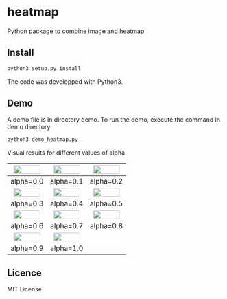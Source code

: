 # heatmap
Python package to combine image and heatmap



## Install
```python
python3 setup.py install
```
The code was developped with Python3.

## Demo
A demo file is in directory demo. To run the demo, execute the command in demo directory
```python
python3 demo_heatmap.py 
```

Visual results for different values of alpha

<img width=90% src="https://github.com/durandtibo/heatmap/blob/master/data/face_heat_map_0.0.png" /> | <img width=90% src="https://github.com/durandtibo/heatmap/blob/master/data/face_heat_map_0.1.png" /> | <img width=90% src="https://github.com/durandtibo/heatmap/blob/master/data/face_heat_map_0.2.png" />
:---:|:---:|:---:
alpha=0.0 | alpha=0.1 | alpha=0.2
<img width=90% src="https://github.com/durandtibo/heatmap/blob/master/data/face_heat_map_0.3.png" /> | <img width=90% src="https://github.com/durandtibo/heatmap/blob/master/data/face_heat_map_0.4.png" /> | <img width=90% src="https://github.com/durandtibo/heatmap/blob/master/data/face_heat_map_0.5.png" />
alpha=0.3 | alpha=0.4 | alpha=0.5
<img width=90% src="https://github.com/durandtibo/heatmap/blob/master/data/face_heat_map_0.6.png" /> | <img width=90% src="https://github.com/durandtibo/heatmap/blob/master/data/face_heat_map_0.7.png" /> | <img width=90% src="https://github.com/durandtibo/heatmap/blob/master/data/face_heat_map_0.8.png" />
alpha=0.6 | alpha=0.7 | alpha=0.8
<img width=90% src="https://github.com/durandtibo/heatmap/blob/master/data/face_heat_map_0.9.png" /> | <img width=90% src="https://github.com/durandtibo/heatmap/blob/master/data/face_heat_map_1.0.png" /> | 
alpha=0.9 | alpha=1.0 | 

## Licence
MIT License
